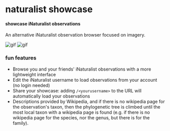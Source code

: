 # naturalist showcase
#### showcase iNaturalist observations

An alternative iNaturalist observation browser focused on imagery.

![gif](https://thecuriousleaflet.com/wp-content/uploads/2021/06/username-change.gif)
![gif](https://thecuriousleaflet.com/wp-content/uploads/2021/06/demo-natshowcase.gif)

### fun features
- Browse you and your friends' iNaturalist observations with a more lightweight interface
- Edit the iNaturalist username to load observations from your account (no login needed)
- Share your showcase: adding `/<yourusername>` to the URL will automatically load your observations
- Descriptions provided by Wikipedia, and if there is no wikipedia page for the observation's taxon,
  then the phylogenetic tree is climbed until the most local taxon with a wikipedia page is found
  (e.g. if there is no wikipedia page for the species, nor the genus, but there is for the family).
